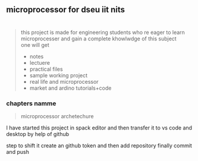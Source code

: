 ## microprocessor for dseu iit nits   
#

>this project is made for engineering students who re eager to learn microprocesser and gain a complete khowlwdge of this subject    
> one will get 
> - notes 
> - lectuere
> - practical files
> - sample working project
> - real life and microprocessor
> - market and ardino tutorials+code


### chapters namme
> microprocessor archetechure 
>



I have started this project in spack editor and then transfer it to
 vs code  and desktop by help of github
 
 step to shift it 
 create an github token 
 and then add repository
 finally commit and push 
 

